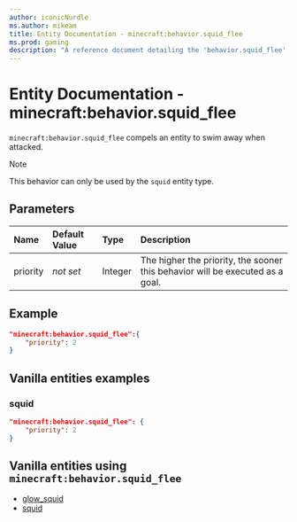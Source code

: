 ```yaml
---
author: iconicNurdle
ms.author: mikeam
title: Entity Documentation - minecraft:behavior.squid_flee
ms.prod: gaming
description: "A reference document detailing the 'behavior.squid_flee' entity goal"
---
```


# Entity Documentation - minecraft:behavior.squid_flee

`minecraft:behavior.squid_flee` compels an entity to swim away when attacked.

> [!NOTE]
> This behavior can only be used by the `squid` entity type.

## Parameters

|Name |Default Value  |Type  |Description  |
|:----------|:----------|:----------|:----------|
|priority|*not set*|Integer|The higher the priority, the sooner this behavior will be executed as a goal.|

## Example

```json
"minecraft:behavior.squid_flee":{
    "priority": 2
}
```

## Vanilla entities examples

### squid

```json
"minecraft:behavior.squid_flee": {
    "priority": 2
}
```

## Vanilla entities using `minecraft:behavior.squid_flee`

- [glow_squid](../../../../Source/VanillaBehaviorPack_Snippets/entities/glow_squid.md)
- [squid](../../../../Source/VanillaBehaviorPack_Snippets/entities/squid.md)
